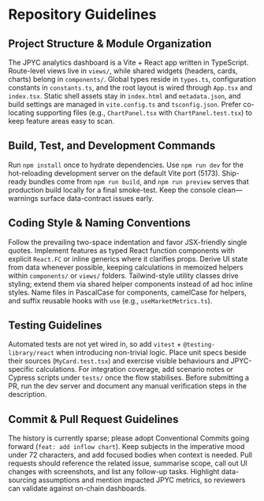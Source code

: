 # Repository Guidelines

## Project Structure & Module Organization
The JPYC analytics dashboard is a Vite + React app written in TypeScript. Route-level views live in `views/`, while shared widgets (headers, cards, charts) belong in `components/`. Global types reside in `types.ts`, configuration constants in `constants.ts`, and the root layout is wired through `App.tsx` and `index.tsx`. Static shell assets stay in `index.html` and `metadata.json`, and build settings are managed in `vite.config.ts` and `tsconfig.json`. Prefer co-locating supporting files (e.g., `ChartPanel.tsx` with `ChartPanel.test.tsx`) to keep feature areas easy to scan.

## Build, Test, and Development Commands
Run `npm install` once to hydrate dependencies. Use `npm run dev` for the hot-reloading development server on the default Vite port (5173). Ship-ready bundles come from `npm run build`, and `npm run preview` serves that production build locally for a final smoke-test. Keep the console clean—warnings surface data-contract issues early.

## Coding Style & Naming Conventions
Follow the prevailing two-space indentation and favor JSX-friendly single quotes. Implement features as typed React function components with explicit `React.FC` or inline generics where it clarifies props. Derive UI state from data whenever possible, keeping calculations in memoized helpers within `components/` or `views/` folders. Tailwind-style utility classes drive styling; extend them via shared helper components instead of ad hoc inline styles. Name files in PascalCase for components, camelCase for helpers, and suffix reusable hooks with `use` (e.g., `useMarketMetrics.ts`).

## Testing Guidelines
Automated tests are not yet wired in, so add `vitest` + `@testing-library/react` when introducing non-trivial logic. Place unit specs beside their sources (`MyCard.test.tsx`) and exercise visible behaviours and JPYC-specific calculations. For integration coverage, add scenario notes or Cypress scripts under `tests/` once the flow stabilises. Before submitting a PR, run the dev server and document any manual verification steps in the description.

## Commit & Pull Request Guidelines
The history is currently sparse; please adopt Conventional Commits going forward (`feat: add inflow chart`). Keep subjects in the imperative mood under 72 characters, and add focused bodies when context is needed. Pull requests should reference the related issue, summarise scope, call out UI changes with screenshots, and list any follow-up tasks. Highlight data-sourcing assumptions and mention impacted JPYC metrics, so reviewers can validate against on-chain dashboards.
